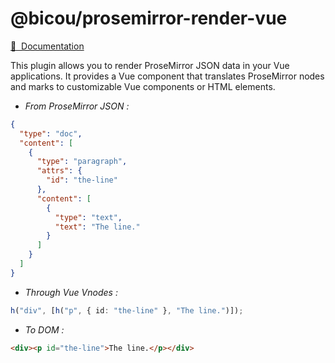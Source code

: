 # @bicou/prosemirror-render-vue

[📖 &nbsp;Documentation](https://gbicou.github.io/prosemirror-render/vue-plugin/)


This plugin allows you to render ProseMirror JSON data in your Vue applications.
It provides a Vue component that translates ProseMirror nodes and marks to customizable Vue components or HTML elements.

- _From ProseMirror JSON :_

```json
{
  "type": "doc",
  "content": [
    {
      "type": "paragraph",
      "attrs": {
        "id": "the-line"
      },
      "content": [
        {
          "type": "text",
          "text": "The line."
        }
      ]
    }
  ]
}
```

- _Through Vue Vnodes :_

```ts
h("div", [h("p", { id: "the-line" }, "The line.")]);
```

- _To DOM :_

```html
<div><p id="the-line">The line.</p></div>
```

